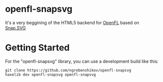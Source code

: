 openfl-snapsvg
==============

It's a very beggining of the HTML5 backend for [OpenFL](http://www.openfl.org) based on [Snap.SVG](http://snapsvg.io)

Getting Started
==================

For the "openfl-snapsvg" library, you can use a development build like this:

    git clone https://github.com/ngrebenshikov/openfl-snapsvg
    haxelib dev openfl-snapsvg openfl-snapsvg
